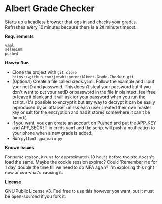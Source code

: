 # Albert Grade Checker

Starts up a headless browser that logs in and checks your grades. Refreshes every 10 minutes because there is a 20 minute timeout. 

**Requirements**

    yaml
    selenium
    pushed

**How to Run**
- Clone the project with `git clone https://github.com/jetwhisperer/Albert-Grade-Checker.git` 
- (Optional) Create a file called creds.yaml. Follow the example and input your netID and password. This doesn't steal your password but if you don't want to put your netID or password in the file in plaintext, feel free to leave it blank and it will ask for your password when you run the script. (It's possible to encrypt it but any way to decrypt it can be easily reproduced by an attacker unless each user created their own master key or salt for the encryption and had it stored somewhere it can't be found.) 
- If you want, you can create an account on Pushed and put the APP_KEY and APP_SECRET in creds.yaml and the script will push a notification to your phone when a new grade is added.
- Run `python3 gpa_main.py`

**Known Issues**

For some reason, it runs for approximately 18 hours before the site doesn't load the same. Maybe the cookie session expired? Could 'Remember me for 1 day' double the time till we need to do MFA again? I'm exploring this right now to see what's causing it.

**License**

GNU Public License v3. Feel free to use this however you want, but it must be open-sourced if you fork it.
